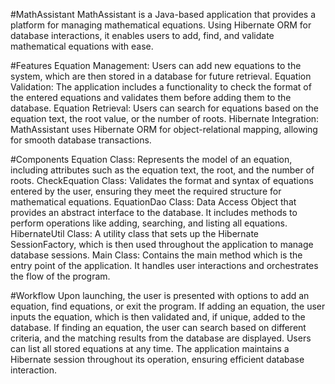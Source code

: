 #MathAssistant
MathAssistant is a Java-based application that provides a platform for managing mathematical equations. Using Hibernate ORM for database interactions, it enables users to add, find, and validate mathematical equations with ease.

#Features
Equation Management: Users can add new equations to the system, which are then stored in a database for future retrieval.
Equation Validation: The application includes a functionality to check the format of the entered equations and validates them before adding them to the database.
Equation Retrieval: Users can search for equations based on the equation text, the root value, or the number of roots.
Hibernate Integration: MathAssistant uses Hibernate ORM for object-relational mapping, allowing for smooth database transactions.

#Components
Equation Class: Represents the model of an equation, including attributes such as the equation text, the root, and the number of roots.
CheckEquation Class: Validates the format and syntax of equations entered by the user, ensuring they meet the required structure for mathematical equations.
EquationDao Class: Data Access Object that provides an abstract interface to the database. It includes methods to perform operations like adding, searching, and listing all equations.
HibernateUtil Class: A utility class that sets up the Hibernate SessionFactory, which is then used throughout the application to manage database sessions.
Main Class: Contains the main method which is the entry point of the application. It handles user interactions and orchestrates the flow of the program.

#Workflow
Upon launching, the user is presented with options to add an equation, find equations, or exit the program.
If adding an equation, the user inputs the equation, which is then validated and, if unique, added to the database.
If finding an equation, the user can search based on different criteria, and the matching results from the database are displayed.
Users can list all stored equations at any time.
The application maintains a Hibernate session throughout its operation, ensuring efficient database interaction.
